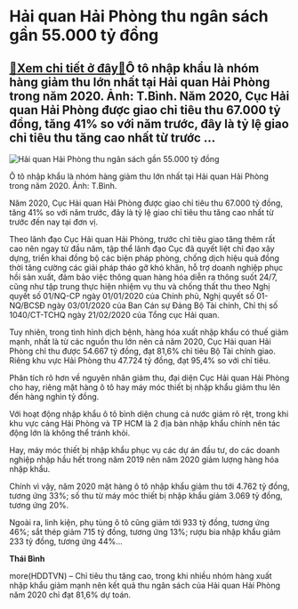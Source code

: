 Hải quan Hải Phòng thu ngân sách gần 55.000 tỷ đồng
===================================================

[:gift:Xem chi tiết ở đây:gift:](https://hddtvn.com/hai-quan-hai-phong-thu-ngan-sach-gan-55-000-ty-dong/)Ô tô nhập khẩu là nhóm hàng giảm thu lớn nhất tại Hải quan Hải Phòng trong năm 2020. Ảnh: T.Bình. Năm 2020, Cục Hải quan Hải Phòng được giao chỉ tiêu thu 67.000 tỷ đồng, tăng 41% so với năm trước, đây là tỷ lệ giao chỉ tiêu thu tăng cao nhất từ trước …
------------------------------------------------------------------------------------------------------------------------------------------------------------------------------------------------------------------------------------------------------------





![Hải quan Hải Phòng thu ngân sách gần 55.000 tỷ đồng](https://hddtvn.com/wp-content/uploads/2021/01/1438_Anh_1.jpg "Hải quan Hải Phòng thu ngân sách gần 55.000 tỷ đồng")


Ô tô nhập khẩu là nhóm hàng giảm thu lớn nhất tại Hải quan Hải Phòng trong năm 2020. Ảnh: T.Bình.



Năm 2020, Cục Hải quan Hải Phòng được giao chỉ tiêu thu 67.000 tỷ đồng, tăng 41% so với năm trước, đây là tỷ lệ giao chỉ tiêu thu tăng cao nhất từ trước đến nay tại đơn vị.


Theo lãnh đạo Cục Hải quan Hải Phòng, trước chỉ tiêu giao tăng thêm rất cao nên ngay từ đầu năm, tập thể lãnh đạo Cục đã quyết liệt chỉ đạo xây dựng, triển khai đồng bộ các biện pháp phòng, chống dịch hiệu quả đồng thời tăng cường các giải pháp tháo gỡ khó khăn, hỗ trợ doanh nghiệp phục hồi sản xuất, đảm bảo việc thông quan hàng hóa diễn ra thông suốt 24/7, cũng như tập trung thực hiện nhiệm vụ thu và chống thất thu theo Nghị quyết số 01/NQ-CP ngày 01/01/2020 của Chính phủ, Nghị quyết số 01-NQ/BCSĐ ngày 03/01/2020 của Ban Cán sự Đảng Bộ Tài chính, Chỉ thị số 1040/CT-TCHQ ngày 21/02/2020 của Tổng cục Hải quan.


Tuy nhiên, trong tình hình dịch bệnh, hàng hóa xuất nhập khẩu có thuế giảm mạnh, nhất là từ các nguồn thu lớn nên cả năm 2020, Cục Hải quan Hải Phòng chỉ thu được 54.667 tỷ đồng, đạt 81,6% chỉ tiêu Bộ Tài chính giao. Riêng khu vực Hải Phòng thu 47.724 tỷ đồng, đạt 95,4% so với chỉ tiêu.


Phân tích rõ hơn về nguyên nhân giảm thu, đại diện Cục Hải quan Hải Phòng cho hay, riêng mặt hàng ô tô hay máy móc thiết bị nhập khẩu giảm thu lên đến hàng nghìn tỷ đồng.


Với hoạt động nhập khẩu ô tô bình diện chung cả nước giảm rõ rệt, trong khi khu vực cảng Hải Phòng và TP HCM là 2 địa bàn nhập khẩu chính nên tác động lớn là không thể tránh khỏi.


Hay, máy móc thiết bị nhập khẩu phục vụ các dự án đầu tư, do các doanh nghiệp nhập hầu hết trong năm 2019 nên năm 2020 giảm lượng hàng hóa nhập khẩu.


Chính vì vậy, năm 2020 mặt hàng ô tô nhập khẩu giảm thu tới 4.762 tỷ đồng, tương ứng 33%; số thu từ máy móc thiết bị nhập khẩu giảm 3.069 tỷ đồng, tương ứng 20%.


Ngoài ra, linh kiện, phụ tùng ô tô cũng giảm tới 933 tỷ đồng, tương ứng 46%; sắt thép giảm 715 tỷ đồng, tương ứng 13%; rượu bia nhập khẩu giảm 233 tỷ đồng, tương ứng 44%…




**Thái Bình**



more(HDDTVN) – Chỉ tiêu thu tăng cao, trong khi nhiều nhóm hàng xuất nhập khẩu giảm mạnh nên kết quả thu ngân sách của Hải quan Hải Phòng năm 2020 chỉ đạt 81,6% dự toán.

